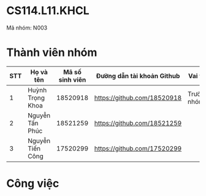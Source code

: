 # CS114.L11.KHCL
Mã nhóm: N003

# Thành viên nhóm
| STT | Họ và tên | Mã số sinh viên| Đường dẫn tài khoản Github | Vai trò |
|-----|--------------|-----------| ------ | ------ |
|1| Huỳnh Trọng Khoa | 18520918 | https://github.com/18520918 | Trưởng nhóm |
|2| Nguyễn Tấn Phúc | 18521259 | https://github.com/18521259 | |
|3| Nguyễn Tiến Công | 17520299 | https://github.com/17520299 | |

# Công việc

